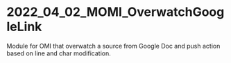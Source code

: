 # 2022_04_02_MOMI_OverwatchGoogleLink
Module for OMI that overwatch a source from Google Doc and push action based on line and char modification.
